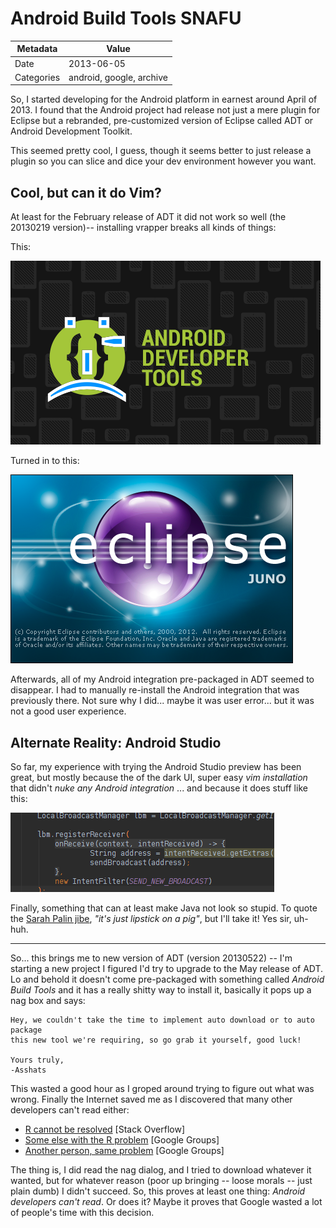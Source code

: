# Android Build Tools SNAFU

| Metadata   | Value           |
| ---------- | --------------- |
| Date       | 2013-06-05      |
| Categories | android, google, archive |

So, I started developing for the Android platform in earnest around April of
2013.  I found that the Android project had release not just a mere plugin for
Eclipse but a rebranded, pre-customized version of Eclipse called ADT or
Android Development Toolkit.

This seemed pretty cool, I guess, though it seems better to just release a
plugin so you can slice and dice your dev environment however you want.

## Cool, but can it do Vim?

At least for the February release of ADT it did not work so well (the 20130219
version)-- installing vrapper breaks all kinds of things:

This:

<img src=../images/adt-splash-screen-1.png />

Turned in to this:

<img src=../images/juno-splash-screen.png />

Afterwards, all of my Android integration pre-packaged in ADT seemed to
disappear.  I had to manually re-install the Android integration that was
previously there.  Not sure why I did... maybe it was user error... but it was
not a good user experience.

## Alternate Reality: Android Studio

So far, my experience with trying the Android Studio preview has been great,
but mostly because the of the dark UI, super easy *vim installation* that didn't
*nuke any Android integration* ... and because it does stuff like this:

<img src=../images/astudio-closure-fold.png />

Finally, something that can at least make Java not look so stupid.  To quote
the [Sarah Palin jibe][jibe], *"it's just lipstick on a pig"*, but I'll take
it!  Yes sir, uh-huh.

[jibe]: http://www.cnn.com/2008/POLITICS/09/10/campaign.lipstick/

---

So... this brings me to new version of ADT (version 20130522) -- I'm starting
a new project I figured I'd try to upgrade to the May release of ADT.  Lo and
behold it doesn't come pre-packaged with something called *Android Build Tools*
and it has a really shitty way to install it, basically it pops up a nag box
and says:

```
Hey, we couldn't take the time to implement auto download or to auto package
this new tool we're requiring, so go grab it yourself, good luck!

Yours truly,
-Asshats
```

This wasted a good hour as I groped around trying to figure out what was wrong.
Finally the Internet saved me as I discovered that many other developers can't
read either:

- [R cannot be resolved][R1] [Stack Overflow]
- [Some else with the R problem][R2] [Google Groups]
- [Another person, same problem][R3] [Google Groups]

[R1]: http://stackoverflow.com/questions/885009/r-cannot-be-resolved-android-error
[R2]: https://groups.google.com/forum/?fromgroups#!topic/android-developers/rCaeT3qckoE
[R3]: https://groups.google.com/forum/?fromgroups=#!topic/adt-dev/epOfZbKPFdk

The thing is, I did read the nag dialog, and I tried to download whatever it
wanted, but for whatever reason (poor up bringing -- loose morals -- just plain
dumb) I didn't succeed.  So, this proves at least one thing: *Android
developers can't read*.  Or does it?  Maybe it proves that Google wasted a lot
of people's time with this decision.

<!-- vim: spell
-->
